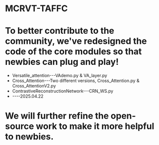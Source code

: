 # MCRVT-TAFFC
# To better contribute to the community, we've redesigned the code of the core modules so that newbies can plug and play!
  * Versatile_attention---VAdemo.py & VA_layer.py
  * Cross_Attention---Two different versions, Cross_Attention.py & Cross_AttentionV2.py
  * ContrastiveReconstructionNetwork---CRN_WS.py
  * ----2025.04.22
# We will further refine the open-source work to make it more helpful to newbies.



